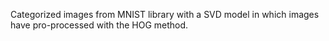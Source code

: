Categorized images from MNIST library with a SVD model in which images have pro-processed with the HOG method.
